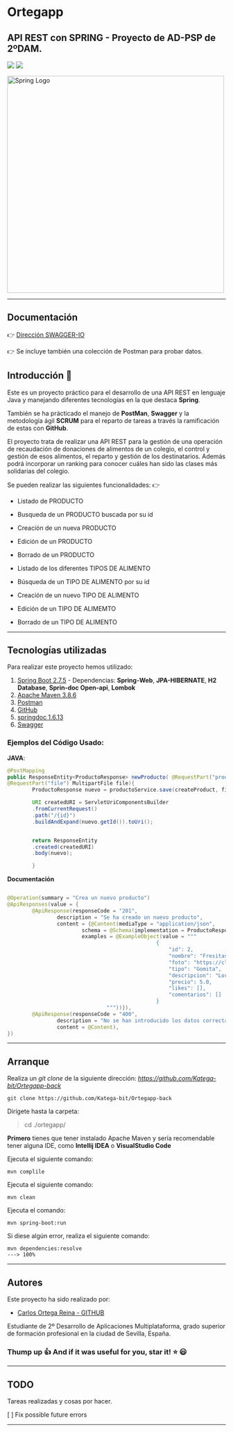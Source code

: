 # Ortegapp
## API REST con SPRING - Proyecto de AD-PSP de 2ºDAM.

<img src="https://img.shields.io/badge/Spring--Framework-5.7-green"/>  <img src="https://img.shields.io/badge/Java-17.0-brightgreen"/>

 <img src="https://niixer.com/wp-content/uploads/2020/11/spring-boot.png" width="500" alt="Spring Logo"/>

___


## **Documentación**

:point_right: [Dirección SWAGGER-IO](http://localhost:8080/swagger-ui/index.html#/)

:point_right: Se incluye también una colección de Postman para probar datos.


## **Introducción** :speech_balloon:

Este es un proyecto práctico para el desarrollo de una API REST en lenguaje Java y manejando diferentes tecnologías en la que destaca **Spring**.

También se ha prácticado el manejo de **PostMan**, **Swagger** y la metodología ágil **SCRUM** para el reparto de tareas a través la ramificación de estas con **GitHub**.

El proyecto trata de realizar una API REST para la gestión de una operación de recaudación de donaciones de alimentos de un colegio, el control y gestión de esos alimentos, el reparto y gestión de los destinatarios. Además podrá incorporar un ranking para conocer cuáles han sido las clases más solidarias del colegio.



Se pueden realizar las siguientes funcionalidades: 	:point_right:
* Listado de PRODUCTO
* Busqueda de un PRODUCTO buscada por su id
* Creación de un nueva PRODUCTO
* Edición de un PRODUCTO
* Borrado de un PRODUCTO


* Listado de los diferentes TIPOS DE ALIMENTO
* Búsqueda de un TIPO DE ALIMENTO por su id
* Creación de un nuevo TIPO DE ALIMENTO
* Edición de un TIPO DE ALIMEMTO
* Borrado de un TIPO DE ALIMENTO




---

## **Tecnologías utilizadas**

Para realizar este proyecto hemos utilizado:

1. [Spring Boot 2.7.5](https://spring.io/) - Dependencias: **Spring-Web**, **JPA-HIBERNATE**, **H2 Database**, **Sprin-doc Open-api**, **Lombok**
2. [Apache Maven 3.8.6](https://maven.apache.org/)
3. [Postman](https://www.postman.com/)
4. [GitHub](https://github.com/)
5. [springdoc 1.6.13](https://springdoc.org/)
6. [Swagger](https://swagger.io/)



### Ejemplos del Código Usado:

**JAVA**:
```Java
@PostMapping
public ResponseEntity<ProductoResponse> newProducto( @RequestPart("producto") @Valid CreateProduct createProduct,
@RequestPart("file") MultipartFile file){
        ProductoResponse nuevo = productoService.save(createProduct, file);

        URI createdURI = ServletUriComponentsBuilder
        .fromCurrentRequest()
        .path("/{id}")
        .buildAndExpand(nuevo.getId()).toUri();


        return ResponseEntity
        .created(createdURI)
        .body(nuevo);

        }

```

**Documentación**

```Java

@Operation(summary = "Crea un nuevo producto")
@ApiResponses(value = {
        @ApiResponse(responseCode = "201",
                description = "Se ha creado un nuevo producto",
                content = {@Content(mediaType = "application/json",
                        schema = @Schema(implementation = ProductoResponse.class),
                        examples = @ExampleObject(value = """
                                                {
                                                    "id": 2,
                                                    "nombre": "Fresitas",
                                                    "foto": "https://classroom.google.com/u/0/h",
                                                    "tipo": "Gomita",
                                                    "descripcion": "Lorem Ipsum Dolor Sit Amet....",
                                                    "precio": 5.0,
                                                    "likes": [],
                                                    "comentarios": []
                                                }
                                """))}),
        @ApiResponse(responseCode = "400",
                description = "No se han introducido los datos correctamente",
                content = @Content),
})
```


---
## **Arranque**

Realiza un *git clone* de la siguiente dirección:
*https://github.com/Katega-bit/Ortegapp-back*

```console
git clone https://github.com/Katega-bit/Ortegapp-back
```

Dirígete hasta la carpeta:

> cd ./ortegapp/


**Primero** tienes que tener instalado Apache Maven y sería recomendable tener alguna IDE, como **Intellij IDEA** o **VisualStudio Code**

Ejecuta el siguiente comando:

    mvn complile


Ejecuta el siguiente comando:

    mvn clean


Ejecuta el comando:

    mvn spring-boot:run


Si diese algún error, realiza el siguiente comando:

    mvn dependencies:resolve
    ---> 100% 

___
## **Autores**

Este proyecto ha sido realizado por:


* [Carlos Ortega Reina - GITHUB](https://github.com/CarlitrosPicaTecla)

Estudiante de 2º Desarrollo de Aplicaciones Multiplataforma, grado
superior de formación profesional en la ciudad de Sevilla, España.

### **Thump up :+1: And if it was useful for you, star it! :star: :smiley:**

___
## **TODO**

Tareas realizadas y cosas por hacer.

[ ] Fix possible future errors
___
